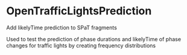 # OpenTrafficLightsPrediction
Add likelyTime prediction to SPaT fragments

Used to test the prediction of phase durations and likelyTime of phase changes for traffic lights by creating frequency distributions
